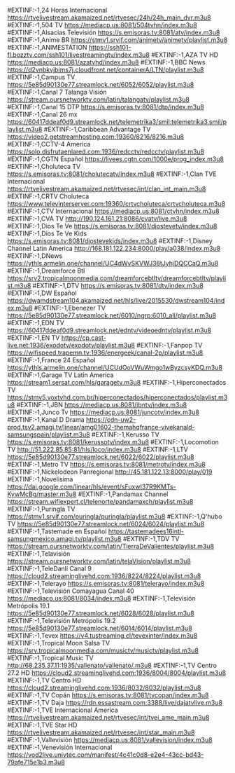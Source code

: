 #EXTINF:-1,24 Horas Internacional
https://rtvelivestream.akamaized.net/rtvesec/24h/24h_main_dvr.m3u8
#EXTINF:-1,504 TV
https://mediacp.us:8081/504tvhn/index.m3u8
#EXTINF:-1,Alsacias Televisión
https://s.emisoras.tv:8081/atv/index.m3u8
#EXTINF:-1,Anime BR
https://stmv1.srvif.com/animetv/animetv/playlist.m3u8
#EXTINF:-1,ANIMESTATION
https://ssh101-fl.bozztv.com/ssh101/livestreamingtv/index.m3u8
#EXTINF:-1,AZA TV HD
https://mediacp.us:8081/azatvhd/index.m3u8
#EXTINF:-1,BBC News
https://d2vnbkvjbims7j.cloudfront.net/containerA/LTN/playlist.m3u8
#EXTINF:-1,Campus TV
https://5e85d90130e77.streamlock.net/6052/6052/playlist.m3u8
#EXTINF:-1,Canal 7 Talanga Visión
https://stream.oursnetworktv.com/latin/talangatv/playlist.m3u8
#EXTINF:-1,Canal 15 DTP
https://s.emisoras.tv:8081/dtp/index.m3u8
#EXTINF:-1,Canal 26 mx
https://60417ddeaf0d9.streamlock.net/telemetrika3/smil:telemetrika3.smil/playlist.m3u8
#EXTINF:-1,Caribbean Advantage TV
https://video2.getstreamhosting.com:19360/8216/8216.m3u8
#EXTINF:-1,CCTV-4 America
https://solo.disfrutaenlared.com:1936/redcctv/redcctv/playlist.m3u8
#EXTINF:-1,CGTN Español
https://livees.cgtn.com/1000e/prog_index.m3u8
#EXTINF:-1,Choluteca TV
https://s.emisoras.tv:8081/cholutecatv/index.m3u8
#EXTINF:-1,Clan TVE Internacional
https://rtvelivestream.akamaized.net/rtvesec/int/clan_int_main.m3u8
#EXTINF:-1,CRTV Choluteca
https://www.televinterserver.com:19360/crtvcholuteca/crtvcholuteca.m3u8
#EXTINF:-1,CTV Internacional
https://mediacp.us:8081/ctvhn/index.m3u8
#EXTINF:-1,CVA TV
http://190.124.161.21:8086/cvatv/live.m3u8
#EXTINF:-1,Dios Te Ve
https://s.emisoras.tv:8081/diostevetv/index.m3u8
#EXTINF:-1,Dios Te Ve Kids
https://s.emisoras.tv:8081/diostevekids/index.m3u8
#EXTINF:-1,Disney Channel Latin America
http://168.181.122.234:8000/play/a038/index.m3u8
#EXTINF:-1,DNews
https://ythls.armelin.one/channel/UC4dWvSKVWJ36tJyhjDQCCaQ.m3u8
#EXTINF:-1,Dreamforce Btl
https://srv2.tropicalmoonmedia.com/dreamforcebtltv/dreamforcebtltv/playlist.m3u8
#EXTINF:-1,DTV
https://s.emisoras.tv:8081/dtv/index.m3u8
#EXTINF:-1,DW Español
https://dwamdstream104.akamaized.net/hls/live/2015530/dwstream104/index.m3u8
#EXTINF:-1,Ebenezer TV
https://5e85d90130e77.streamlock.net/6010/ngrp:6010_all/playlist.m3u8
#EXTINF:-1,EDN TV
https://60417ddeaf0d9.streamlock.net/edntv/videoedntv/playlist.m3u8
#EXTINF:-1,EN TV
https://cp.cast-live.net:1936/exodotv/exodotv/playlist.m3u8
#EXTINF:-1,Fanpop TV
https://wifispeed.trapemn.tv:1936/energeek/canal-2p/playlist.m3u8
#EXTINF:-1,France 24 Español
https://ythls.armelin.one/channel/UCUdOoVWuWmgo1wByzcsyKDQ.m3u8
#EXTINF:-1,Garage TV Latin America
https://stream1.sersat.com/hls/garagetv.m3u8
#EXTINF:-1,Hiperconectados TV
https://stmv5.voxtvhd.com.br/hiperconectados/hiperconectados/playlist.m3u8
#EXTINF:-1,JBN
https://mediacp.us:8081/jbntv/index.m3u8
#EXTINF:-1,Junco Tv
https://mediacp.us:8081/juncotv/index.m3u8
#EXTINF:-1,Kanal D Drama
https://cdn-uw2-prod.tsv2.amagi.tv/linear/amg01602-themahqfrance-vivekanald-samsungspain/playlist.m3u8
#EXTINF:-1,Kerusso TV
https://s.emisoras.tv:8081/kerussotv/index.m3u8
#EXTINF:-1,Locomotion TV
http://51.222.85.85:81/hls/loco/index.m3u8
#EXTINF:-1,LTV
https://5e85d90130e77.streamlock.net/6022/6022/playlist.m3u8
#EXTINF:-1,Metro TV
https://s.emisoras.tv:8081/metrotv/index.m3u8
#EXTINF:-1,Nickelodeon Panregional
http://45.181.122.13:8000/play/019
#EXTINF:-1,Novelisima
https://dai.google.com/linear/hls/event/sFuxwI37R9KMTs-KywMcBg/master.m3u8
#EXTINF:-1,Pandamax Channel
https://stream.wifiexpert.cl/telenorte/pandamaxch/playlist.m3u8
#EXTINF:-1,Puringla TV
https://stmv1.srvif.com/puringla/puringla/playlist.m3u8
#EXTINF:-1,Q'hubo TV
https://5e85d90130e77.streamlock.net/6024/6024/playlist.m3u8
#EXTINF:-1,Tastemade en Español
https://tastemadees16intl-samsungmexico.amagi.tv/playlist.m3u8
#EXTINF:-1,TDV TV
https://stream.oursnetworktv.com/latin/TierraDeValientes/playlist.m3u8
#EXTINF:-1,Telavisión
https://stream.oursnetworktv.com/latin/telaVision/playlist.m3u8
#EXTINF:-1,TeleDanlí Canal 9
https://cloud2.streaminglivehd.com:1936/8224/8224/playlist.m3u8
#EXTINF:-1,Telerayo
https://s.emisoras.tv:8081/telerayo/index.m3u8
#EXTINF:-1,Televisión Comayagua Canal 40
https://mediacp.us:8081/8034/index.m3u8
#EXTINF:-1,Televisión Metrópolis 19.1
https://5e85d90130e77.streamlock.net/6028/6028/playlist.m3u8
#EXTINF:-1,Televisión Metrópolis 19.2
https://5e85d90130e77.streamlock.net/6014/6014/playlist.m3u8
#EXTINF:-1,Tevex
https://v4.tustreaming.cl/tevexinter/index.m3u8
#EXTINF:-1,Tropical Moon Salsa TV
https://srv.tropicalmoonmedia.com/musictv/musictv/playlist.m3u8
#EXTINF:-1,Tropical Music TV
http://68.235.37.11:1935/vallenato/vallenato/.m3u8
#EXTINF:-1,TV Centro 27.2 HD
https://cloud2.streaminglivehd.com:1936/8004/8004/playlist.m3u8
#EXTINF:-1,TV Centro HD
https://cloud2.streaminglivehd.com:1936/8032/8032/playlist.m3u8
#EXTINF:-1,TV Copán
https://s.emisoras.tv:8081/tvcopan/index.m3u8
#EXTINF:-1,TV Daja
https://rdn.essastream.com:3388/live/dajatvlive.m3u8
#EXTINF:-1,TVE Internacional America
https://rtvelivestream.akamaized.net/rtvesec/int/tvei_ame_main.m3u8
#EXTINF:-1,TVE Star HD
https://rtvelivestream.akamaized.net/rtvesec/int/star_main.m3u8
#EXTINF:-1,Vallevisión
https://mediacp.us:8081/vallevision/index.m3u8
#EXTINF:-1,Venevisión Internacional
https://vod2live.univtec.com/manifest/4c41c0d8-e2e4-43cc-bd43-79afe715e1b3.m3u8
